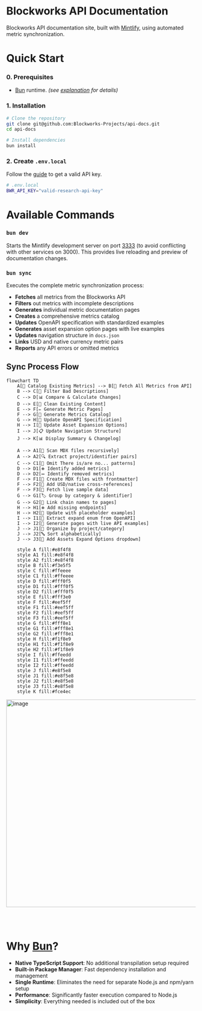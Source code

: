 # Blockworks API Documentation

Blockworks API documentation site, built with [Mintlify](https://mintlify.com), using automated metric synchronization.

# Quick Start

### 0. Prerequisites

- [Bun](https://bun.sh) runtime.  _(see [explanation](#why-bun) for details)_

### 1. Installation

```bash
# Clone the repository
git clone git@github.com:Blockworks-Projects/api-docs.git
cd api-docs

# Install dependencies
bun install
```

### 2. Create `.env.local`

Follow the [guide](https://docs.blockworksresearch.com/getting-started#complete-walkthrough) to get a valid API key.

```bash
# .env.local
BWR_API_KEY="valid-research-api-key"
```

# Available Commands

### `bun dev`
Starts the Mintlify development server on port [3333](http://localhost:3333) (to avoid conflicting with other services on 3000). This provides live reloading and preview of documentation changes.

### `bun sync`
Executes the complete metric synchronization process:

- **Fetches** all metrics from the Blockworks API
- **Filters** out metrics with incomplete descriptions
- **Generates** individual metric documentation pages
- **Creates** a comprehensive metrics catalog
- **Updates** OpenAPI specification with standardized examples
- **Generates** asset expansion option pages with live examples
- **Updates** navigation structure in `docs.json`
- **Links** USD and native currency metric pairs
- **Reports** any API errors or omitted metrics

## Sync Process Flow

```mermaid
flowchart TD
    A[📂 Catalog Existing Metrics] --> B[🔎 Fetch All Metrics from API]
    B --> C[🚫 Filter Bad Descriptions]
    C --> D[📊 Compare & Calculate Changes]
    D --> E[🧹 Clean Existing Content]
    E --> F[✏️ Generate Metric Pages]
    F --> G[📖 Generate Metrics Catalog]
    G --> H[🔧 Update OpenAPI Specification]
    H --> I[🎯 Update Asset Expansion Options]
    I --> J[📋 Update Navigation Structure]
    J --> K[📊 Display Summary & Changelog]
    
    A --> A1[📁 Scan MDX files recursively]
    A --> A2[🔍 Extract project/identifier pairs]
    C --> C1[🚫 Omit There is/are no... patterns]
    D --> D1[➕ Identify added metrics]
    D --> D2[➖ Identify removed metrics]
    F --> F1[📝 Create MDX files with frontmatter]
    F --> F2[🔗 Add USD/native cross-references]
    F --> F3[📄 Fetch live sample data]
    G --> G1[🏷️ Group by category & identifier]
    G --> G2[🔗 Link chain names to pages]
    H --> H1[➕ Add missing endpoints]
    H --> H2[🔄 Update with placeholder examples]
    I --> I1[📝 Extract expand enum from OpenAPI]
    I --> I2[📄 Generate pages with live API examples]
    J --> J1[📁 Organize by project/category]
    J --> J2[🔤 Sort alphabetically]
    J --> J3[📂 Add Assets Expand Options dropdown]
    
    style A fill:#e8f4f8
    style A1 fill:#e8f4f8
    style A2 fill:#e8f4f8
    style B fill:#f3e5f5
    style C fill:#ffeeee
    style C1 fill:#ffeeee
    style D fill:#fff0f5
    style D1 fill:#fff0f5
    style D2 fill:#fff0f5
    style E fill:#fff3e0
    style F fill:#eef5ff
    style F1 fill:#eef5ff
    style F2 fill:#eef5ff
    style F3 fill:#eef5ff
    style G fill:#fff8e1
    style G1 fill:#fff8e1
    style G2 fill:#fff8e1
    style H fill:#f1f8e9
    style H1 fill:#f1f8e9
    style H2 fill:#f1f8e9
    style I fill:#ffeedd
    style I1 fill:#ffeedd
    style I2 fill:#ffeedd
    style J fill:#e8f5e8
    style J1 fill:#e8f5e8
    style J2 fill:#e8f5e8
    style J3 fill:#e8f5e8
    style K fill:#fce4ec
```

<img width="621" height="553" alt="image" src="https://github.com/user-attachments/assets/0a7d9eae-23dd-41e5-946b-597cf844759b" />

<br /><br />

# Why [Bun](https://bun.sh)?

- **Native TypeScript Support**: No additional transpilation setup required
- **Built-in Package Manager**: Fast dependency installation and management
- **Single Runtime**: Eliminates the need for separate Node.js and npm/yarn setup
- **Performance**: Significantly faster execution compared to Node.js
- **Simplicity**: Everything needed is included out of the box
